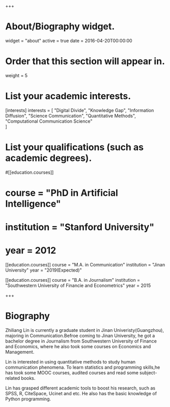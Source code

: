 +++
# About/Biography widget.
widget = "about"
active = true
date = 2016-04-20T00:00:00

# Order that this section will appear in.
weight = 5

# List your academic interests.
[interests]
  interests = [
    "Digital Divide",
    "Knowledge Gap",
	"Information Diffusion",
    "Science Communication",
	"Quantitative Methods",
	"Computational Communication Science"	
  ]

# List your qualifications (such as academic degrees).
#[[education.courses]]
#  course = "PhD in Artificial Intelligence"
#  institution = "Stanford University"
#  year = 2012

[[education.courses]]
  course = "M.A. in Communication"
  institution = "Jinan University"
  year = "2019(Expected)"

[[education.courses]]
  course = "B.A. in Journalism"
  institution = "Southwestern University of Financie and Econometrics"
  year = 2015
 
+++

# Biography

Zhiliang Lin is currently a graduate student in Jinan Univeristy(Guangzhou), majoring in Communication.Befroe coming to Jinan University, he got a bachelor degree in Journalism from Southwestern University of Finance and Economics, where he also took some courses on Economics and Management.

Lin is interested in using quantitative methods to study human communication phenomena. To learn statistics and programming skills,he has took some MOOC courses, audited courses and read some subject-related books.

Lin has grasped different academic tools to boost his research, such as SPSS, R, CiteSpace, Ucinet and etc. He also has the basic knowledge of Python programming.
